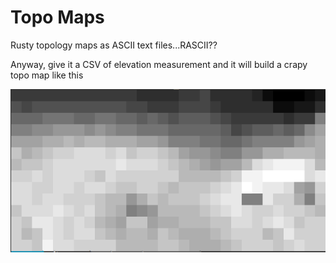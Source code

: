 # Topo Maps

Rusty topology maps as ASCII text files...RASCII??

Anyway, give it a CSV of elevation measurement and it will build a crapy topo
map like this

![](topo_map.png)
